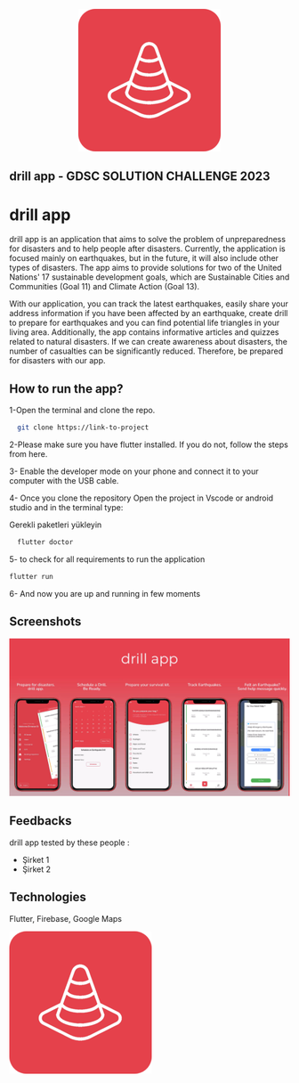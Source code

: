 
<p align="center">
  <img src="https://raw.githubusercontent.com/emrecan-er/drillapp/main/screenshots/sized.png?token=GHSAT0AAAAAAB4UABUUKREDR6JNCL2MJPPYZBC4EPA" />
</p>

## drill app - GDSC SOLUTION CHALLENGE 2023

  
# drill app

drill app is an application that aims to solve the problem of unpreparedness for disasters and to help people after disasters. Currently, the application is focused mainly on earthquakes, but in the future, it will also include other types of disasters. The app aims to provide solutions for two of the United Nations' 17 sustainable development goals, which are Sustainable Cities and Communities (Goal 11) and Climate Action (Goal 13).

With our application, you can track the latest earthquakes, easily share your address information if you have been affected by an earthquake, create drill to prepare for earthquakes and you can find potential life triangles in your living area. Additionally, the app contains informative articles and quizzes related to natural disasters. If we can create awareness about disasters, the number of casualties can be significantly reduced. Therefore, be prepared for disasters with our app.


## How to run the app?


1-Open the terminal and clone the repo.

```bash
  git clone https://link-to-project
```

2-Please make sure you have flutter installed. If you do not, follow the steps from here.

3- Enable the developer mode on your phone and connect it to your computer with the USB cable.

4- Once you clone the repository Open the project in Vscode or android studio and in the terminal type:

Gerekli paketleri yükleyin

```bash
  flutter doctor
```
5- to check for all requirements to run the application

```bash
flutter run
```
6- And now you are up and running in few moments



  
## Screenshots

![Uygulama Ekran Görüntüsü](https://raw.githubusercontent.com/emrecan-er/drillapp/main/screenshots/Adsız.png?token=GHSAT0AAAAAAB4UABUUOVG67LAHKTCQROMIZBC3W3Q)

  
## Feedbacks

drill app tested by these people :

- Şirket 1
- Şirket 2

  
## Technologies

Flutter,
Firebase,
Google Maps

  
![Logo](https://raw.githubusercontent.com/emrecan-er/drillapp/main/screenshots/sized.png?token=GHSAT0AAAAAAB4UABUUR3QWTVX7CVXFQB7YZBC3VZQ)

